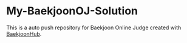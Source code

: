 # My-BaekjoonOJ-Solution
This is a auto push repository for Baekjoon Online Judge created with [BaekjoonHub](https://github.com/BaekjoonHub/BaekjoonHub).
